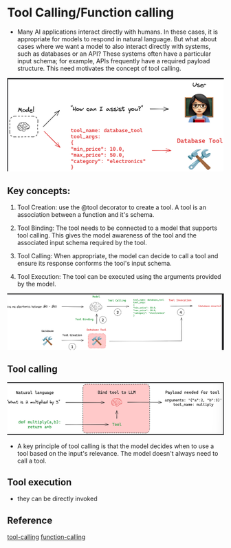 # Tool Calling/Function calling

- Many AI applications interact directly with humans. In these cases, it is appropriate for models to respond in natural language. But what about cases where we want a model to also interact directly with systems, such as databases or an API? These systems often have a particular input schema; for example, APIs frequently have a required payload structure. This need motivates the concept of tool calling. 

![alt text](image-13.png)

## Key concepts:

1. Tool Creation: use the @tool decorator to create a tool. A tool is an association between a function and it's schema.

2. Tool Binding: The tool needs to be connected to a model that supports tool calling. This gives the model awareness of the tool and the associated input schema required by the tool.

3. Tool Calling: When appropriate, the model can decide to call a tool and ensure its response conforms the tool's input schema. 

4. Tool Execution: The tool can be executed using the arguments provided by the model.

![alt text](image-14.png)

## Tool calling
![alt text](image-15.png)

- A key principle of tool calling is that the model decides when to use a tool based on the input's relevance. The model doesn't always need to call a tool.

## Tool execution
- they can be directly invoked

## Reference
[tool-calling](https://python.langchain.com/docs/concepts/tool_calling/)
[function-calling](https://platform.openai.com/docs/guides/function-calling/example-use-cases?api-mode=responses)